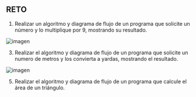 ## RETO
1. Realizar un algoritmo y diagrama de flujo de un programa que solicite un número y lo multiplique por 9, mostrando su resultado. 


![imagen](https://user-images.githubusercontent.com/101213081/158677957-1f7a8047-a86a-4ff7-a0da-1c5b1717f763.png)


3. Realizar el algoritmo y diagrama de flujo de un programa que solicite un numero de metros y los convierta a yardas, mostrando el resultado.

![imagen](https://user-images.githubusercontent.com/101213081/158682454-8d2352cb-ef6e-4173-b3ce-724ab934b905.png)



5. Realizar el algoritmo y diagrama de flujo de un programa que calcule el área de un triángulo.


